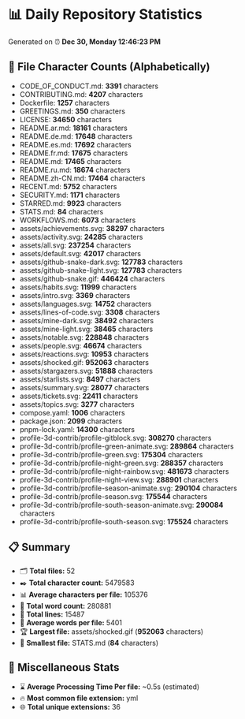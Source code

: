 # 📊 Daily Repository Statistics
Generated on ⏰ **Dec 30, Monday 12:46:23 PM**

## 📂 File Character Counts (Alphabetically)
- CODE_OF_CONDUCT.md: **3391** characters
- CONTRIBUTING.md: **4207** characters
- Dockerfile: **1257** characters
- GREETINGS.md: **350** characters
- LICENSE: **34650** characters
- README.ar.md: **18161** characters
- README.de.md: **17648** characters
- README.es.md: **17692** characters
- README.fr.md: **17675** characters
- README.md: **17465** characters
- README.ru.md: **18674** characters
- README.zh-CN.md: **17464** characters
- RECENT.md: **5752** characters
- SECURITY.md: **1171** characters
- STARRED.md: **9923** characters
- STATS.md: **84** characters
- WORKFLOWS.md: **6073** characters
- assets/achievements.svg: **38297** characters
- assets/activity.svg: **24285** characters
- assets/all.svg: **237254** characters
- assets/default.svg: **42017** characters
- assets/github-snake-dark.svg: **127783** characters
- assets/github-snake-light.svg: **127783** characters
- assets/github-snake.gif: **446424** characters
- assets/habits.svg: **11999** characters
- assets/intro.svg: **3369** characters
- assets/languages.svg: **14752** characters
- assets/lines-of-code.svg: **3308** characters
- assets/mine-dark.svg: **38492** characters
- assets/mine-light.svg: **38465** characters
- assets/notable.svg: **228848** characters
- assets/people.svg: **46674** characters
- assets/reactions.svg: **10953** characters
- assets/shocked.gif: **952063** characters
- assets/stargazers.svg: **51888** characters
- assets/starlists.svg: **8497** characters
- assets/summary.svg: **28077** characters
- assets/tickets.svg: **22411** characters
- assets/topics.svg: **3277** characters
- compose.yaml: **1006** characters
- package.json: **2099** characters
- pnpm-lock.yaml: **14300** characters
- profile-3d-contrib/profile-gitblock.svg: **308270** characters
- profile-3d-contrib/profile-green-animate.svg: **289864** characters
- profile-3d-contrib/profile-green.svg: **175304** characters
- profile-3d-contrib/profile-night-green.svg: **288357** characters
- profile-3d-contrib/profile-night-rainbow.svg: **481673** characters
- profile-3d-contrib/profile-night-view.svg: **288901** characters
- profile-3d-contrib/profile-season-animate.svg: **290104** characters
- profile-3d-contrib/profile-season.svg: **175544** characters
- profile-3d-contrib/profile-south-season-animate.svg: **290084** characters
- profile-3d-contrib/profile-south-season.svg: **175524** characters

## 📋 Summary
- 🗂️ **Total files:** 52
- ✒️ **Total character count:** 5479583
- 📊 **Average characters per file:** 105376
- 📝 **Total word count:** 280881
- 🧾 **Total lines:** 15487
- 📐 **Average words per file:** 5401
- 🏆 **Largest file:** assets/shocked.gif (**952063** characters)
- 🥉 **Smallest file:** STATS.md (**84** characters)

## 🌟 Miscellaneous Stats
- ⌛ **Average Processing Time Per file:** ~0.5s (estimated)
- 🔥 **Most common file extension:** yml
- 🌐 **Total unique extensions:** 36
